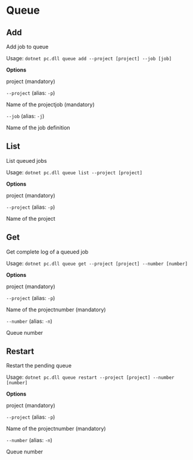 # Queue

## Add

Add job to queue

Usage: `dotnet pc.dll queue add --project [project] --job [job]`

**Options**

project \(mandatory\)

 `--project` \(alias: `-p`\)

 Name of the projectjob \(mandatory\)

 `--job` \(alias: `-j`\)

 Name of the job definition

## List

List queued jobs

Usage: `dotnet pc.dll queue list --project [project]`

**Options**

project \(mandatory\)

 `--project` \(alias: `-p`\)

 Name of the project

## Get

Get complete log of a queued job

Usage: `dotnet pc.dll queue get --project [project] --number [number]`

**Options**

project \(mandatory\)

 `--project` \(alias: `-p`\)

 Name of the projectnumber \(mandatory\)

 `--number` \(alias: `-n`\)

 Queue number

## Restart

Restart the pending queue

Usage: `dotnet pc.dll queue restart --project [project] --number [number]`

**Options**

project \(mandatory\)

 `--project` \(alias: `-p`\)

 Name of the projectnumber \(mandatory\)

 `--number` \(alias: `-n`\)

 Queue number

